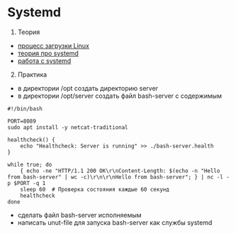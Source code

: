 # Systemd
1) Теория
- [процесс загрузки Linux](https://www.youtube.com/watch?v=UeRg_PMeaWM)
- [теория про systemd](https://www.youtube.com/watch?v=Y1p5NqzaYXo)
- [работа с systemd](https://youtu.be/fmVI9Q2LavI)
2) Практика
- в директории /opt создать директорию server
- в директории /opt/server создать файл bash-server с содержимым
```
#!/bin/bash

PORT=8089
sudo apt install -y netcat-traditional

healthcheck() {
    echo "Healthcheck: Server is running" >> ./bash-server.health
}

while true; do
    { echo -ne "HTTP/1.1 200 OK\r\nContent-Length: $(echo -n "Hello from bash-server" | wc -c)\r\n\r\nHello from bash-server"; } | nc -l -p $PORT -q 1
    sleep 60  # Проверка состояния каждые 60 секунд
    healthcheck
done
```
- сделать файл bash-server исполняемым
- написать unut-file для запуска bash-server как службы systemd
